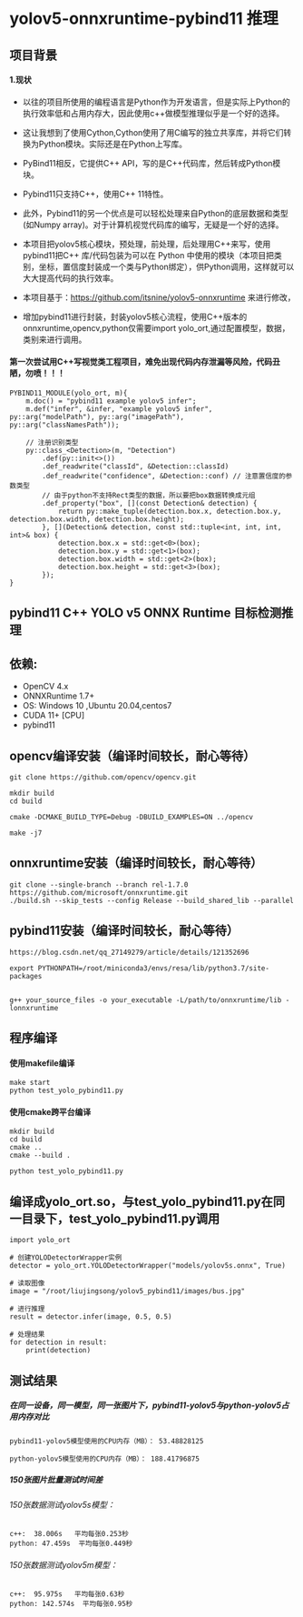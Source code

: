 # yolov5-onnxruntime-pybind11 推理

## 项目背景

#### 1.现状
* 以往的项目所使用的编程语言是Python作为开发语言，但是实际上Python的执行效率低和占用内存大，因此使用c++做模型推理似乎是一个好的选择。



* 这让我想到了使用Cython,Cython使用了用C编写的独立共享库，并将它们转换为Python模块。实际还是在Python上写库。
* PyBind11相反，它提供C++ API，写的是C++代码库，然后转成Python模块。
* Pybind11只支持C++，使用C++ 11特性。
* 此外，Pybind11的另一个优点是可以轻松处理来自Python的底层数据和类型(如Numpy array)。对于计算机视觉代码库的编写，无疑是一个好的选择。
* 本项目把yolov5核心模块，预处理，前处理，后处理用C++来写，使用pybind11把C++ 库/代码包装为可以在 Python 中使用的模块（本项目把类别，坐标，置信度封装成一个类与Python绑定），供Python调用，这样就可以大大提高代码的执行效率。

* 本项目基于：https://github.com/itsnine/yolov5-onnxruntime 来进行修改，
* 增加pybind11进行封装，封装yolov5核心流程，使用C++版本的onnxruntime,opencv,python仅需要import yolo_ort,通过配置模型，数据，类别来进行调用。

#### 第一次尝试用C++写视觉类工程项目，难免出现代码内存泄漏等风险，代码丑陋，勿喷！！！
```
PYBIND11_MODULE(yolo_ort, m){
    m.doc() = "pybind11 example yolov5 infer";
    m.def("infer", &infer, "example yolov5 infer", py::arg("modelPath"), py::arg("imagePath"), py::arg("classNamesPath"));

    // 注册识别类型
    py::class_<Detection>(m, "Detection")
        .def(py::init<>())
        .def_readwrite("classId", &Detection::classId)
        .def_readwrite("confidence", &Detection::conf) // 注意置信度的参数类型
        // 由于python不支持Rect类型的数据，所以要把box数据转换成元组
        .def_property("box", [](const Detection& detection) {
            return py::make_tuple(detection.box.x, detection.box.y, detection.box.width, detection.box.height);
        }, [](Detection& detection, const std::tuple<int, int, int, int>& box) {
            detection.box.x = std::get<0>(box);
            detection.box.y = std::get<1>(box);
            detection.box.width = std::get<2>(box);
            detection.box.height = std::get<3>(box);
        });
}
```




## pybind11 C++ YOLO v5 ONNX Runtime 目标检测推理

## 依赖:
- OpenCV 4.x
- ONNXRuntime 1.7+
- OS:  Windows 10 ,Ubuntu 20.04,centos7
- CUDA 11+ [CPU]
- pybind11

## opencv编译安装（编译时间较长，耐心等待）
```
git clone https://github.com/opencv/opencv.git

mkdir build
cd build

cmake -DCMAKE_BUILD_TYPE=Debug -DBUILD_EXAMPLES=ON ../opencv

make -j7
```

## onnxruntime安装（编译时间较长，耐心等待）
```
git clone --single-branch --branch rel-1.7.0 https://github.com/microsoft/onnxruntime.git
./build.sh --skip_tests --config Release --build_shared_lib --parallel
```
## pybind11安装（编译时间较长，耐心等待）
```
https://blog.csdn.net/qq_27149279/article/details/121352696

export PYTHONPATH=/root/miniconda3/envs/resa/lib/python3.7/site-packages


g++ your_source_files -o your_executable -L/path/to/onnxruntime/lib -lonnxruntime

```

## 程序编译
#### 使用makefile编译
```
make start
python test_yolo_pybind11.py
```
#### 使用cmake跨平台编译
```
mkdir build
cd build
cmake ..
cmake --build .

python test_yolo_pybind11.py
```

## 



## 编译成yolo_ort.so，与test_yolo_pybind11.py在同一目录下，test_yolo_pybind11.py调用
```
import yolo_ort

# 创建YOLODetectorWrapper实例
detector = yolo_ort.YOLODetectorWrapper("models/yolov5s.onnx", True)

# 读取图像
image = "/root/liujingsong/yolov5_pybind11/images/bus.jpg"

# 进行推理
result = detector.infer(image, 0.5, 0.5)

# 处理结果
for detection in result:
    print(detection)

```

## 测试结果

##### 在同一设备，同一模型，同一张图片下，pybind11-yolov5与python-yolov5占用内存对比

```
pybind11-yolov5模型使用的CPU内存（MB）： 53.48828125

python-yolov5模型使用的CPU内存（MB）： 188.41796875
```

##### 150张图片批量测试时间差
###### 150张数据测试yolov5s模型：

```
c++:  38.006s   平均每张0.253秒
python: 47.459s  平均每张0.449秒
```

###### 150张数据测试yolov5m模型：
```
c++:  95.975s   平均每张0.63秒
python: 142.574s  平均每张0.95秒
```
